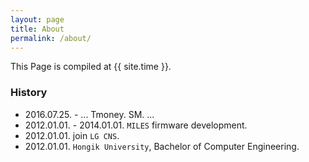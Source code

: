 ```yaml
---
layout: page
title: About
permalink: /about/
---
```


This Page is compiled at {{ site.time }}.

### History

- 2016.07.25. - ... Tmoney. SM.
...
- 2012.01.01. - 2014.01.01. `MILES` firmware development.
- 2012.01.01. join `LG CNS`.
- 2012.01.01. `Hongik University`, Bachelor of Computer Engineering.
